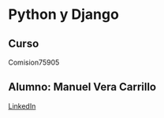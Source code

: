 # Python y Django

## Curso 

Comision75905

## Alumno: Manuel Vera Carrillo

[LinkedIn](linkedin.com/in/manuel-vera-carrillo-6698b414b/)
